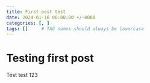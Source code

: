 ```yaml
---
title: First post test
date: 2024-01-16 00:00:00 +/-0000
categories: [, ]
tags: []     # TAG names should always be lowercase
---
```


# Testing first post

Test test 123
